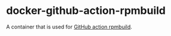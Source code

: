 # docker-github-action-rpmbuild

A container that is used for [GitHub action rpmbuild](https://github.com/marketplace/actions/rpmbuild-action).
